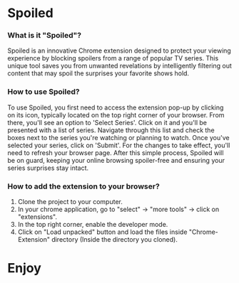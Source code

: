 # Spoiled
<h3>
    What is it "Spoiled"?
</h3>
<div>
    Spoiled is an innovative Chrome extension designed to protect your viewing experience by blocking spoilers from a 
    range of popular TV series. This unique tool saves you from unwanted revelations by intelligently filtering out content
    that may spoil the surprises your favorite shows hold. 
</div>
<h3>
    How to use Spoiled?
</h3>

<div>
    To use Spoiled, you first need to access the extension pop-up by clicking on its icon, typically located on the top 
    right corner of your browser. From there, you'll see an option to 'Select Series'. Click on it and you'll be 
    presented with a list of series. Navigate through this list and check the boxes next to the series you're watching 
    or planning to watch. Once you've selected your series, click on 'Submit'. For the changes to take effect, you'll 
    need to refresh your browser page. After this simple process, Spoiled will be on guard, keeping your online browsing
    spoiler-free and ensuring your series surprises stay intact.
</div>

<h3>
    How to add the extension to your browser?
</h3>

<ol>
    <li>
        Clone the project to your computer.
    </li>
    <li>
        In your chrome application, go to "select" -> "more tools" -> click on "extensions".
    </li>
    <li>
        In the top right corner, enable the developer mode.
    </li>
    <li>
        Click on "Load unpacked" button and load the files inside "Chrome-Extension" directory (Inside the directory you 
        cloned).
    </li>
</ol>

# Enjoy
